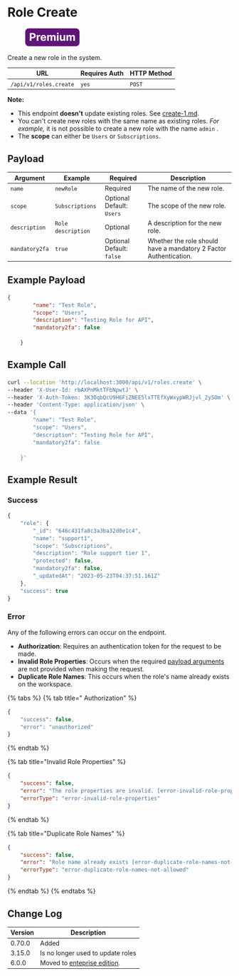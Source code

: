 # Role Create

<figure><img src="../../../../../../.gitbook/assets/Premium.svg" alt=""><figcaption></figcaption></figure>

Create a new role in the system.

| URL                    | Requires Auth | HTTP Method |
| ---------------------- | ------------- | ----------- |
| `/api/v1/roles.create` | `yes`         | `POST`      |

**Note:**

* This endpoint **doesn't** update existing roles. See [create-1.md](create-1.md "mention").
* You can't create new roles with the same name as existing roles. _For example,_ it is not possible to create a new role with the name `admin` .
* The **scope** can either be `Users` or `Subscriptions`.

## Payload

| Argument       | Example            | Required                  | Description                                                       |
| -------------- | ------------------ | ------------------------- | ----------------------------------------------------------------- |
| `name`         | `newRole`          | Required                  | The name of the new role.                                         |
| `scope`        | `Subscriptions`    | Optional Default: `Users` | The scope of the new role.                                        |
| `description`  | `Role description` | Optional                  | A description for the new role.                                   |
| `mandatory2fa` | `true`             | Optional Default: `false` | Whether the role should have a mandatory 2 Factor Authentication. |

## Example Payload

```json
{
        "name": "Test Role",
        "scope": "Users",
        "description": "Testing Role for API",
        "mandatory2fa": false

    }
```

## Example Call

```bash
curl --location 'http://localhost:3000/api/v1/roles.create' \
--header 'X-User-Id: rbAXPnMktTFbNpwtJ' \
--header 'X-Auth-Token: 3K3OqbQcU9H6FiZNEE5lxTTEfXyWxypWRJjvl_2ySOm' \
--header 'Content-Type: application/json' \
--data '{
        "name": "Test Role",
        "scope": "Users",
        "description": "Testing Role for API",
        "mandatory2fa": false

    }'
```

## Example Result

### Success

```javascript
{
    "role": {
        "_id": "646c431fa8c3a3ba32d0e1c4",
        "name": "support1",
        "scope": "Subscriptions",
        "description": "Role support tier 1",
        "protected": false,
        "mandatory2fa": false,
        "_updatedAt": "2023-05-23T04:37:51.161Z"
    },
    "success": true
}
```

### Error

Any of the following errors can occur on the endpoint.

* **Authorization**: Requires an authentication token for the request to be made.
* **Invalid Role Properties**: Occurs when the required [payload arguments](create.md#payload) are not provided when making the request.
* **Duplicate Role Names**: This occurs when the role's name already exists on the workspace.

{% tabs %}
{% tab title=" Authorization" %}
```javascript
{
    "success": false,
    "error": "unauthorized"
}
```
{% endtab %}

{% tab title="Invalid Role Properties" %}
```json
{
    "success": false,
    "error": "The role properties are invalid. [error-invalid-role-properties]",
    "errorType": "error-invalid-role-properties"
}
```
{% endtab %}

{% tab title="Duplicate Role Names" %}
```json
{
    "success": false,
    "error": "Role name already exists [error-duplicate-role-names-not-allowed]",
    "errorType": "error-duplicate-role-names-not-allowed"
}
```
{% endtab %}
{% endtabs %}

## Change Log

| Version | Description                                                       |
| ------- | ----------------------------------------------------------------- |
| 0.70.0  | Added                                                             |
| 3.15.0  | Is no longer used to update roles                                 |
| 6.0.0   | Moved to [enteprise edition](https://www.rocket.chat/enterprise). |
